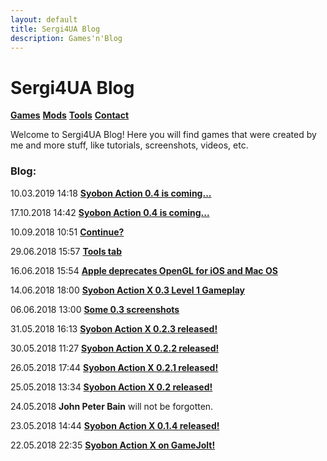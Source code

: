 ```yaml
---
layout: default
title: Sergi4UA Blog
description: Games'n'Blog
---
```


# Sergi4UA Blog

[**Games**](./games) [**Mods**](./mods) [**Tools**](./tools.html) [**Contact**](./contact.html)

Welcome to Sergi4UA Blog! Here you will find games that were created by me and more stuff, like tutorials, screenshots, videos, etc.

### Blog:
10.03.2019 14:18 [**Syobon Action 0.4 is coming...**](./post12.html)

17.10.2018 14:42 [**Syobon Action 0.4 is coming...**](./post11.html)

10.09.2018 10:51 [**Continue?**](./post10.html)

29.06.2018 15:57 [**Tools tab**](./post9.html)

16.06.2018 15:54 [**Apple deprecates OpenGL for iOS and Mac OS**](./post8.html)

14.06.2018 18:00 [**Syobon Action X 0.3 Level 1 Gameplay**](./post7.html)

06.06.2018 13:00 [**Some 0.3 screenshots**](./post6.html)

31.05.2018 16:13 [**Syobon Action X 0.2.3 released!**](./post5.html)

30.05.2018 11:27 [**Syobon Action X 0.2.2 released!**](./post4.html)

26.05.2018 17:44 [**Syobon Action X 0.2.1 released!**](./post3.html)

25.05.2018 13:34 [**Syobon Action X 0.2 released!**](./post2.html)

24.05.2018 **John Peter Bain** will not be forgotten.

23.05.2018 14:44 [**Syobon Action X 0.1.4 released!**](./post1.html)

22.05.2018 22:35 [**Syobon Action X on GameJolt!**](./post0.html)
